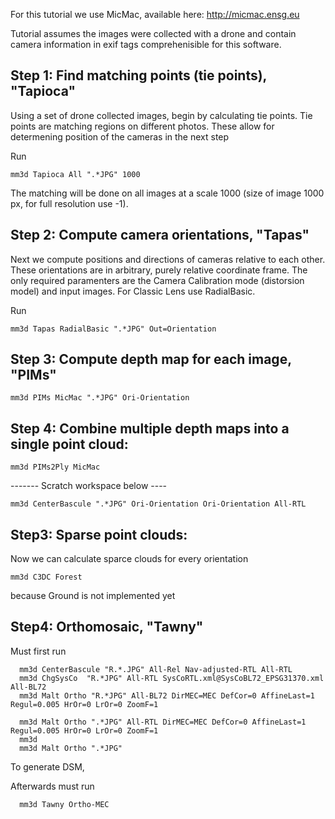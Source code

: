 For this tutorial we use MicMac, available here: http://micmac.ensg.eu

Tutorial assumes the images were collected with a drone and contain 
camera information in exif tags comprehenisible for this software.

## Step 1: Find matching points (tie points), "Tapioca"
Using a set of drone collected images, begin by calculating tie points.
Tie points are matching regions on different photos. 
These allow for determening position of the cameras in the next step

Run

    mm3d Tapioca All ".*JPG" 1000

The matching will be done on all images at a scale 1000 (size of image 1000 px, for full resolution use -1). 

## Step 2: Compute camera orientations, "Tapas"
Next we compute positions and directions of cameras relative to each other.
These orientations are in arbitrary, purely relative coordinate frame.
The only required paramenters are the Camera Calibration mode (distorsion model) and input images.
For Classic Lens use RadialBasic.

Run

    mm3d Tapas RadialBasic ".*JPG" Out=Orientation


## Step 3: Compute depth map for each image, "PIMs"
  
    mm3d PIMs MicMac ".*JPG" Ori-Orientation
    
## Step 4: Combine multiple depth maps into a single point cloud:

    mm3d PIMs2Ply MicMac



------- Scratch workspace below ----

    mm3d CenterBascule ".*JPG" Ori-Orientation Ori-Orientation All-RTL
    
    

## Step3: Sparse point clouds:
Now we can calculate sparce clouds for every orientation

    mm3d C3DC Forest
because Ground is not implemented yet


## Step4: Orthomosaic, "Tawny"

Must first run

      mm3d CenterBascule "R.*.JPG" All-Rel Nav-adjusted-RTL All-RTL
      mm3d ChgSysCo  "R.*JPG" All-RTL SysCoRTL.xml@SysCoBL72_EPSG31370.xml All-BL72
      mm3d Malt Ortho "R.*JPG" All-BL72 DirMEC=MEC DefCor=0 AffineLast=1 Regul=0.005 HrOr=0 LrOr=0 ZoomF=1
      
      mm3d Malt Ortho ".*JPG" All-RTL DirMEC=MEC DefCor=0 AffineLast=1 Regul=0.005 HrOr=0 LrOr=0 ZoomF=1
      mm3d 
      mm3d Malt Ortho ".*JPG"

To generate DSM,

Afterwards must run 

      mm3d Tawny Ortho-MEC



